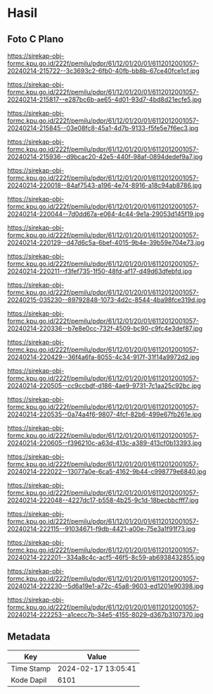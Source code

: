 # Hasil

## Foto C Plano

https://sirekap-obj-formc.kpu.go.id/222f/pemilu/pdpr/61/12/01/20/01/6112012001057-20240214-215722--3c3693c2-6fb0-40fb-bb8b-67ce40fce1cf.jpg

https://sirekap-obj-formc.kpu.go.id/222f/pemilu/pdpr/61/12/01/20/01/6112012001057-20240214-215817--e287bc6b-ae65-4d01-93d7-4bd8d21ecfe5.jpg

https://sirekap-obj-formc.kpu.go.id/222f/pemilu/pdpr/61/12/01/20/01/6112012001057-20240214-215845--03e08fc8-45a1-4d7b-9133-f5fe5e7f6ec3.jpg

https://sirekap-obj-formc.kpu.go.id/222f/pemilu/pdpr/61/12/01/20/01/6112012001057-20240214-215936--d9bcac20-42e5-440f-98af-0894dedef9a7.jpg

https://sirekap-obj-formc.kpu.go.id/222f/pemilu/pdpr/61/12/01/20/01/6112012001057-20240214-220018--84af7543-a196-4e74-8916-a18c94ab8786.jpg

https://sirekap-obj-formc.kpu.go.id/222f/pemilu/pdpr/61/12/01/20/01/6112012001057-20240214-220044--7d0dd67a-e064-4c44-9e1a-29053d145f19.jpg

https://sirekap-obj-formc.kpu.go.id/222f/pemilu/pdpr/61/12/01/20/01/6112012001057-20240214-220129--d47d6c5a-6bef-4015-9b4e-39b59e704e73.jpg

https://sirekap-obj-formc.kpu.go.id/222f/pemilu/pdpr/61/12/01/20/01/6112012001057-20240214-220211--f3fef735-1f50-48fd-af17-d49d63dfebfd.jpg

https://sirekap-obj-formc.kpu.go.id/222f/pemilu/pdpr/61/12/01/20/01/6112012001057-20240215-035230--89792848-1073-4d2c-8544-4ba98fce319d.jpg

https://sirekap-obj-formc.kpu.go.id/222f/pemilu/pdpr/61/12/01/20/01/6112012001057-20240214-220336--b7e8e0cc-732f-4509-bc90-c9fc4e3def87.jpg

https://sirekap-obj-formc.kpu.go.id/222f/pemilu/pdpr/61/12/01/20/01/6112012001057-20240214-220429--36f4a6fa-8055-4c34-917f-31f14a9972d2.jpg

https://sirekap-obj-formc.kpu.go.id/222f/pemilu/pdpr/61/12/01/20/01/6112012001057-20240214-220505--cc9ccbdf-d186-4ae9-9731-7c1aa25c92bc.jpg

https://sirekap-obj-formc.kpu.go.id/222f/pemilu/pdpr/61/12/01/20/01/6112012001057-20240214-220535--0a74a4f6-9807-4fcf-82b6-499e67fb261e.jpg

https://sirekap-obj-formc.kpu.go.id/222f/pemilu/pdpr/61/12/01/20/01/6112012001057-20240214-220605--f396210c-a63d-413c-a389-413cf0b13393.jpg

https://sirekap-obj-formc.kpu.go.id/222f/pemilu/pdpr/61/12/01/20/01/6112012001057-20240214-222022--13077a0e-6ca5-4162-9b44-c998779e6840.jpg

https://sirekap-obj-formc.kpu.go.id/222f/pemilu/pdpr/61/12/01/20/01/6112012001057-20240214-222048--4227dc17-b558-4b25-9c1d-18becbbcfff7.jpg

https://sirekap-obj-formc.kpu.go.id/222f/pemilu/pdpr/61/12/01/20/01/6112012001057-20240214-222115--91034671-f9db-4421-a00e-75e3a1f91f73.jpg

https://sirekap-obj-formc.kpu.go.id/222f/pemilu/pdpr/61/12/01/20/01/6112012001057-20240214-222201--334a8c4c-acf5-46f5-8c59-ab6938432855.jpg

https://sirekap-obj-formc.kpu.go.id/222f/pemilu/pdpr/61/12/01/20/01/6112012001057-20240214-222230--5d6a19e1-a72c-45a8-9603-ed1201e90398.jpg

https://sirekap-obj-formc.kpu.go.id/222f/pemilu/pdpr/61/12/01/20/01/6112012001057-20240214-222253--a1cecc7b-34e5-4155-8029-d367b3107370.jpg


## Metadata

| Key        | Value               |
| ---------- | ------------------- |
| Time Stamp | 2024-02-17 13:05:41 |
| Kode Dapil | 6101                |




